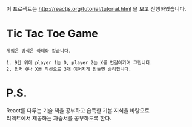 이 프로젝트는 <http://reactjs.org/tutorial/tutorial.html> 을 보고 진행하였습니다.

Tic Tac Toe Game
===================
    게임은 방식은 아래와 같습니다.
    
    1. 9칸 위에 player 1는 O, player 2는 X를 번갈아가며 그립니다.
    2. 먼저 O나 X를 직선으로 3개 이어지게 만들면 승리합니다.

P.S.
==========
React를 다루는 기술 책을 공부하고 습득한 기본 지식을 바탕으로   
리액트에서 제공하는 자습서를 공부하도록 한다.